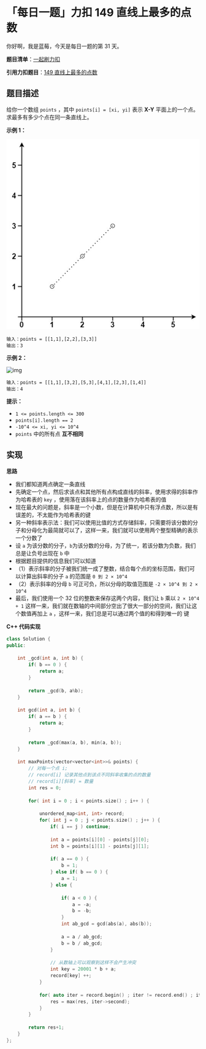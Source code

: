 # 「每日一题」力扣 149 直线上最多的点数

你好啊，我是蓝莓，今天是每日一题的第 31 天。

**题目清单**：[一起刷力扣](https://blueberry-universe.cn/lc/index.html)

**引用力扣题目**：[149 直线上最多的点数](https://leetcode.cn/problems/max-points-on-a-line/description/)





## 题目描述

给你一个数组 `points` ，其中 `points[i] = [xi, yi]` 表示 **X-Y** 平面上的一个点。求最多有多少个点在同一条直线上。

 

**示例 1：**

![img](content.assets/plane1.jpg)

```
输入：points = [[1,1],[2,2],[3,3]]
输出：3
```

**示例 2：**

![img](https://assets.leetcode.com/uploads/2021/02/25/plane2.jpg)

```
输入：points = [[1,1],[3,2],[5,3],[4,1],[2,3],[1,4]]
输出：4
```

 

**提示：**

- `1 <= points.length <= 300`
- `points[i].length == 2`
- `-10^4 <= xi, yi <= 10^4`
- `points` 中的所有点 **互不相同**





## 实现

**思路**

- 我们都知道两点确定一条直线
- 先确定一个点，然后求该点和其他所有点构成直线的斜率，使用求得的斜率作为哈希表的 `key` ，使用落在该斜率上的点的数量作为哈希表的值
- 现在最大的问题是，斜率是一个小数，但是在计算机中只有浮点数，所以是有误差的，不太能作为哈希表的键
- 另一种斜率表示法：我们可以使用比值的方式存储斜率，只需要将该分数的分子和分母化为最简就可以了，这样一来，我们就可以使用两个整型精确的表示一个分数了
- 设 `a` 为该分数的分子，`b`为该分数的分母，为了统一，若该分数为负数，我们总是让负号出现在 `b` 中
- 根据题目提供的信息我们可以知道
- （1）表示斜率的分子被我们统一成了整数，结合每个点的坐标范围，我们可以计算出斜率的分子 `a` 的范围是 `0 到 2 × 10^4`
- （2）表示斜率的分母 `b` 可正可负，所以分母的取值范围是 `-2 × 10^4 到 2 × 10^4` 
- 最后，我们使用一个 32 位的整数来保存这两个内容，我们让 `b` 乘以 `2 × 10^4 + 1` 这样一来，我们就在数轴的中间部分空出了很大一部分的空间，我们让这个数值再加上 `a` ，这样一来，我们总是可以通过两个值的和得到唯一的 键





**C++ 代码实现**

```c++
class Solution {
public:

    int _gcd(int a, int b) {
        if( b == 0 ) {
            return a;
        }

        return _gcd(b, a%b);
    }

    int gcd(int a, int b) {
        if( a == b ) {
            return a;
        }

        return _gcd(max(a, b), min(a, b));
    }

    int maxPoints(vector<vector<int>>& points) {
        // 对每一个点 i;
        // record[i] 记录其他点到该点不同斜率收集的点的数量
        // record[i][斜率] = 数量
        int res = 0;

        for( int i = 0 ; i < points.size() ; i++ ) {

            unordered_map<int, int> record; 
            for( int j = 0 ; j < points.size() ; j++ ) {
                if( i == j ) continue;

                int a = points[i][0] - points[j][0];
                int b = points[i][1] - points[j][1];

                if( a == 0 ) {
                    b = 1;
                } else if( b == 0 ) {
                    a = 1;
                } else {
                    
                    if( a < 0 ) {
                        a = -a;
                        b = -b;
                    }
                    int ab_gcd = gcd(abs(a), abs(b));

                    a = a / ab_gcd;
                    b = b / ab_gcd;
                }

                // 从数轴上可以观察到这样不会产生冲突
                int key = 20001 * b + a;
                record[key] ++;
            }

            for( auto iter = record.begin() ; iter != record.end() ; iter++ ) {
                res = max(res, iter->second);
            }
        }

        return res+1;
    }
};
```

